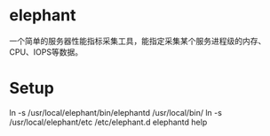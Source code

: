 # elephant
一个简单的服务器性能指标采集工具，能指定采集某个服务进程级的内存、CPU、IOPS等数据。


# Setup
ln -s /usr/local/elephant/bin/elephantd /usr/local/bin/
ln -s /usr/local/elephant/etc /etc/elephant.d
elephantd help
